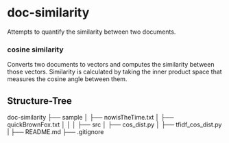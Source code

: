 # doc-similarity

Attempts to quantify the similarity between two documents.

### cosine similarity

Converts two documents to vectors and computes the similarity between those vectors.
Similarity is calculated by taking the inner product space that measures the cosine angle between them.

## Structure-Tree

doc-similarity
├── sample
│ ├── nowisTheTime.txt
│ ├── quickBrownFox.txt
│
│
│
├── src
│ ├── cos_dist.py
│ ├── tfidf_cos_dist.py
|
├── README.md
├── .gitignore
